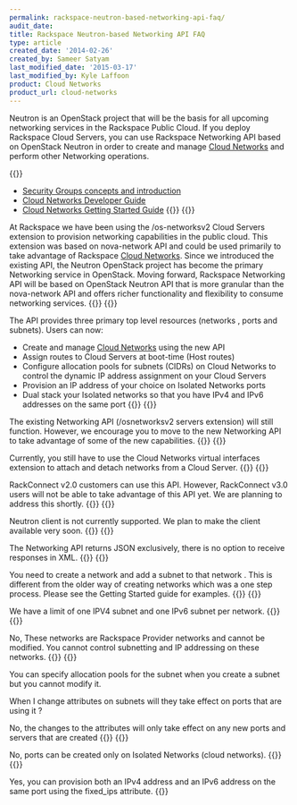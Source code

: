 ```yaml
---
permalink: rackspace-neutron-based-networking-api-faq/
audit_date:
title: Rackspace Neutron-based Networking API FAQ
type: article
created_date: '2014-02-26'
created_by: Sameer Satyam
last_modified_date: '2015-03-17'
last_modified_by: Kyle Laffoon
product: Cloud Networks
product_url: cloud-networks
---
```


Neutron is an OpenStack project that will be the basis for all upcoming
networking services in the Rackspace Public Cloud. If you deploy
Rackspace Cloud Servers, you can use Rackspace Networking API based on
OpenStack Neutron in order to create and manage [Cloud Networks](https://www.rackspace.com/cloud/networks/) and perform other
Networking operations.

{{<accordion title="Where are the docs?" col="in" href="accordion1">}}

-  [Security Groups concepts and introduction](https://developer.rackspace.com/docs/cloud-networks/v2/developer-guide/#document-concepts/concepts-security-groups)
-  [Cloud Networks Developer Guide](https://developer.rackspace.com/docs/cloud-networks/v2/developer-guide)
-  [Cloud Networks Getting Started Guide](https://developer.rackspace.com/docs/cloud-networks/v2/developer-guide/#document-getting-started)
{{</accordion>}}
{{<accordion title="Why are you introducing Rackspace Networking based on the OpenStack Neutron API?" col="in" href="accordion2">}}

At Rackspace we have been using the /os-networksv2 Cloud Servers
extension to provision networking capabilities in the public cloud. This
extension was based on nova-network API and could be used primarily to
take advantage of Rackspace [Cloud Networks](https://www.rackspace.com/cloud/networks/). Since we introduced
the existing API, the Neutron OpenStack project has become the primary
Networking service in OpenStack. Moving forward, Rackspace Networking
API will be based on OpenStack Neutron API that is more granular than
the nova-network API and offers richer functionality and flexibility to
consume networking services.
{{</accordion>}}
{{<accordion title="What new capabilities are being introduced with the new API?" col="in" href="accordion3">}}

The API provides three primary top level resources (networks , ports and
subnets). Users can now:

-   Create and manage [Cloud Networks](https://www.rackspace.com/cloud/networks/) using the new API
-   Assign routes to Cloud Servers at boot-time (Host routes)
-   Configure allocation pools for subnets (CIDRs) on Cloud Networks to
    control the dynamic IP address assignment on your Cloud Servers
-   Provision an IP address of your choice on Isolated Networks ports
-   Dual stack your Isolated networks so that you have IPv4 and IPv6
    addresses on the same port
{{</accordion>}}
{{<accordion title="Will I still be able to use the old Networking API based on nova-network?" col="in" href="accordion4">}}

The existing Networking API (/osnetworksv2 servers extension) will
still function. However, we encourage you to move to the new Networking
API to take advantage of some of the new capabilities.
{{</accordion>}}
{{<accordion title="Can I attach and detach networks from servers using the new API?" col="in" href="accordion5">}}

Currently, you still have to use the Cloud Networks virtual interfaces
extension to attach and detach networks from a Cloud Server.
{{</accordion>}}
{{<accordion title="Is this API available to RackConnect customers?" col="in" href="accordion6">}}

RackConnect v2.0 customers can use this API. However, RackConnect v3.0
users will not be able to take advantage of this API yet. We are
planning to address this shortly.
{{</accordion>}}
{{<accordion title="Can I perform the API functions using the Neutron client?" col="in" href="accordion7">}}

Neutron client is not currently supported. We plan to make the
client available very soon.
{{</accordion>}}
{{<accordion title="Where is my XML?" col="in" href="accordion8">}}

The Networking API returns JSON exclusively, there is no option to
receive responses in XML.
{{</accordion>}}
{{<accordion title="How do I create Networks with the new API?" col="in" href="accordion9">}}

You need to create a network and add a subnet to that network . This is
different from the older way of creating networks which was a one step
process. Please see the Getting Started guide for examples.
{{</accordion>}}
{{<accordion title="How many subnets can be provisioned on a network" col="in" href="accordion10">}}

We have a limit of one IPV4 subnet and one IPv6 subnet per network.
{{</accordion>}}
{{<accordion title="Can I create, update or delete subnets on Public and ServiceNet?" col="in" href="accordion11">}}

No, These networks are Rackspace Provider networks and cannot be
modified. You cannot control subnetting and IP addressing on these
networks.
{{</accordion>}}
{{<accordion title="Can I modify allocation pools on the subnet?" col="in" href="accordion12">}}

You can specify allocation pools for the subnet when you create a subnet
but you cannot modify it.

When I change attributes on subnets will they take effect on ports that
are using it ?

No, the changes to the attributes will only take effect on any new ports
and servers that are created
{{</accordion>}}
{{<accordion title="Can I create ports on Public and ServiceNet ?" col="in" href="accordion13">}}

No, ports can be created only on Isolated Networks (cloud networks).
{{</accordion>}}
{{<accordion title="Can I have both an IPv4 and an IPv6 address on the same Isolated network port?" col="in" href="accordion14">}}

Yes, you can provision both an IPv4 address and an IPv6 address on the
same port using the fixed_ips attribute.
{{</accordion>}}